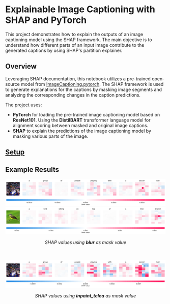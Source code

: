 # Explainable Image Captioning with SHAP and PyTorch

This project demonstrates how to explain the outputs of an image captioning model using the SHAP framework. The main objective is to understand how different parts of an input image contribute to the generated captions by using SHAP's partition explainer.

## Overview

Leveraging SHAP documentation, this notebook utilizes a pre-trained open-source model from [ImageCaptioning.pytorch](https://github.com/ruotianluo/ImageCaptioning.pytorch). The SHAP framework is used to generate explanations for the captions by masking image segments and analyzing the corresponding changes in the caption predictions.

The project uses:
- **PyTorch** for loading the pre-trained image captioning model based on **ResNet101**. Using the **DistilBART** transformer language model for alignment scoring between masked and original image captions.
- **SHAP** to explain the predictions of the image captioning model by masking various parts of the image.

## [Setup](https://shap.readthedocs.io/en/latest/example_notebooks/image_examples/image_captioning/Image%20Captioning%20using%20Open%20Source.html#Setting-up-open-source-model)

## Example Results

![](https://github.com/SahandNoey/Explainable-Image-Captioning-with-SHAP/blob/master/basketball.png)
![](https://github.com/SahandNoey/Explainable-Image-Captioning-with-SHAP/blob/master/bird.png)

<div align="center">
  <i>SHAP values using <b>blur</b> as mask value</i>
</div>



<br></br>
![](https://github.com/SahandNoey/Explainable-Image-Captioning-with-SHAP/blob/master/basketball2.png)
<div align="center">
  <i>SHAP values using <b>inpaint_telea</b> as mask value</i>
</div>


